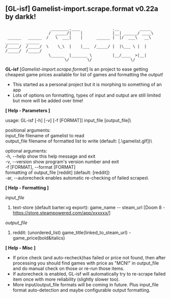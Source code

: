 ## [GL-isf] Gamelist-import.scrape.format v0.22a by darkk!

                        ________.____              .__         _____                    
                       /  _____/|    |             |__| ______/ ____\                   
     ______   ______  /   \  ___|    |      ______ |  |/  ___\   __\    ______   ______ 
    /_____/  /_____/  \    \_\  |    |___  /_____/ |  |\___ \ |  |     /_____/  /_____/ 
                       \______  |_______ \         |__/____  >|__|                      
                              \/        \/                 \/                           

**GL-isf** [*Gamelist-import.scrape.format*] Is an project to ease getting cheapest game prices available for list of games and formatting the output!

* This started as a personal project but it is morphing to something of an app
* Lots of options on formatting, types of input and output are still limited but more will be added over time!

**[ Help - Parameters ]**

usage: GL-isf [-h] [-v] [-f [FORMAT]] input_file [output_file]\

positional arguments:\
  input_file            filename of gamelist to read\
  output_file           filename of formatted list to write (default: [.\gamelist.glf])\

optional arguments:\
  -h, --help            show this help message and exit\
  -v, --version         show program's version number and exit\
  -f [FORMAT], --format [FORMAT]\
                        formatting of output_file [reddit] (default: [reddit])\
  -ar, --autorecheck    enables automatic re-checking of failed scrapes\

**[ Help - Formatting ]**

*input_file*
1. text-store (default barter.vg export): game_name -- steam_url [Doom 8 - https://store.steampowered.com/app/xxxxxx/]

*output_file*
1. reddit: (unordered_list) game_title(linked_to_steam_url) - game_price(bold&italics)  

**[ Help - Misc ]**

- If price check (and auto-recheck)has failed or price not found, then after processing you should find games with price as "MCN!" in output_file and do manual check on those or re-run those items.
- If autorecheck is enabled, GL-isf will automatically try to re-scrape failed item once with more reliability (slightly slower too).
- More input/output_file formats will be coming in future. Plus input_file format auto-detection and maybe configurable output formatting.